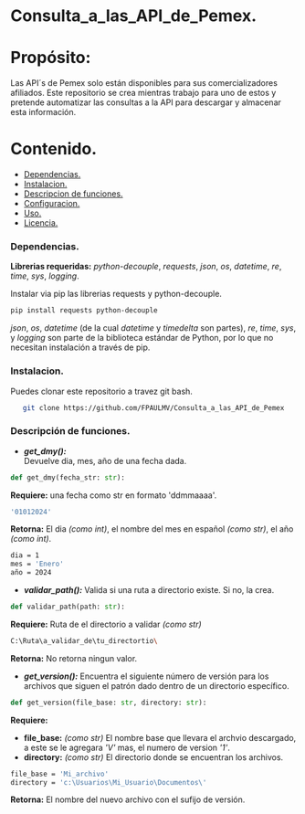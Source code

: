 # Consulta_a_las_API_de_Pemex.

# **Propósito:**  
   Las API´s de Pemex solo están disponibles para sus comercializadores afiliados. Este repositorio se crea mientras trabajo para uno de estos y pretende automatizar las consultas a la API para descargar y almacenar esta información.  

# **Contenido.**  
- [Dependencias.]()
- [Instalacion.]()
- [Descripcion de funciones.]()
- [Configuracion.]()
- [Uso.]()
- [Licencia.]()
   
### **Dependencias.**  
**Librerias requeridas:** *python-decouple*, *requests*, *json*, *os*, *datetime*, *re*, *time*, *sys*, *logging*.  

Instalar via pip las librerias requests y  python-decouple.  
```bash
pip install requests python-decouple
```
*json*, *os*, *datetime* (de la cual *datetime* y *timedelta* son partes), *re*, *time*, *sys*, y *logging* son parte de la biblioteca estándar de Python, por lo que no necesitan instalación a través de pip.  


### **Instalacion.**  

Puedes clonar este repositorio a travez  git bash. 
```bash
   git clone https://github.com/FPAULMV/Consulta_a_las_API_de_Pemex

```
### **Descripción de funciones.**  
- ***get_dmy():***  
Devuelve dia, mes, año de una fecha dada.
```python
def get_dmy(fecha_str: str):
```
**Requiere:** una fecha como str en formato 'ddmmaaaa'.  
```bash
'01012024'
```
**Retorna:** El dia *(como int)*, el nombre del mes en español *(como str)*, el año *(como int)*.
```bash
dia = 1
mes = 'Enero'
año = 2024
```

- ***validar_path():***
Valida si una ruta a directorio existe. Si no, la crea.
```python
def validar_path(path: str):
```
**Requiere:** Ruta de el directorio a validar *(como str)*
```bash
C:\Ruta\a_validar_de\tu_directortio\
```
**Retorna:** No retorna ningun valor.  

- ***get_version():***
Encuentra el siguiente número de versión para los archivos que siguen el patrón dado dentro de un directorio específico.  
```python
def get_version(file_base: str, directory: str):
```  
**Requiere:** 
   - **file_base:** *(como str)*
     El nombre base que llevara el archvio descargado, a este se le agregara *'_V_'* mas, el numero de version *'1'*.
   - **directory:** *(como str)*
     El directorio donde se encuentran los archivos.
```bash
file_base = 'Mi_archivo'
directory = 'c:\Usuarios\Mi_Usuario\Documentos\'
```
**Retorna:** El nombre del nuevo archivo con el sufijo de versión.  




















